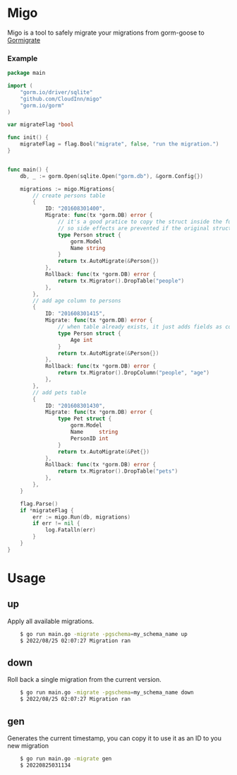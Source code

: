 # Migo

Migo is a tool to safely migrate your migrations from gorm-goose to [Gormigrate](https://github.com/go-gormigrate/gormigrate)

### Example

```go
package main

import (
	"gorm.io/driver/sqlite"
	"github.com/CloudInn/migo"
	"gorm.io/gorm"
)

var migrateFlag *bool

func init() {
	migrateFlag = flag.Bool("migrate", false, "run the migration.")
}


func main() {
	db, _ := gorm.Open(sqlite.Open("gorm.db"), &gorm.Config{})

	migrations := migo.Migrations{
		// create persons table
		{
			ID: "201608301400",
			Migrate: func(tx *gorm.DB) error {
				// it's a good pratice to copy the struct inside the function,
				// so side effects are prevented if the original struct changes during the time
				type Person struct {
					gorm.Model
					Name string
				}
				return tx.AutoMigrate(&Person{})
			},
			Rollback: func(tx *gorm.DB) error {
				return tx.Migrator().DropTable("people")
			},
		},
		// add age column to persons
		{
			ID: "201608301415",
			Migrate: func(tx *gorm.DB) error {
				// when table already exists, it just adds fields as columns
				type Person struct {
					Age int
				}
				return tx.AutoMigrate(&Person{})
			},
			Rollback: func(tx *gorm.DB) error {
				return tx.Migrator().DropColumn("people", "age")
			},
		},
		// add pets table
		{
			ID: "201608301430",
			Migrate: func(tx *gorm.DB) error {
				type Pet struct {
					gorm.Model
					Name     string
					PersonID int
				}
				return tx.AutoMigrate(&Pet{})
			},
			Rollback: func(tx *gorm.DB) error {
				return tx.Migrator().DropTable("pets")
			},
		},
	}

	flag.Parse()
	if *migrateFlag {
		err := migo.Run(db, migrations)
		if err != nil {
			log.Fatalln(err)
		}
	}
}

```
# Usage

## up

Apply all available migrations.
```sh
    $ go run main.go -migrate -pgschema=my_schema_name up
    $ 2022/08/25 02:07:27 Migration ran
```

## down

Roll back a single migration from the current version.
```sh
    $ go run main.go -migrate -pgschema=my_schema_name down
    $ 2022/08/25 02:07:27 Migration ran
```

## gen

Generates the current timestamp, you can copy it to use it as an ID to you new migration
```sh
    $ go run main.go -migrate gen
    $ 20220825031134
```
